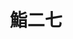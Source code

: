 ---
title: "鮨二七"
description: "鮨二七"
layout: shop
keywords:
  - 美食競賽
  - 台灣美食
  - 美食精選
datePublished: "2025-06-30"
dateModified: "2025-07-05"
city: "台北市"
district: "大安區"
address: "台北市大安區安和路二段167號1樓"
phone: "0227329920"
geo: "25.028226418014707, 121.55020137897594"
google_map: "https://maps.app.goo.gl/emYgipnArUuaBcxs6"
footinder: "https://footinder.com.tw/%e5%8f%b0%e5%8c%97%e5%b8%82%e5%a4%a7%e5%ae%89%e5%8d%80/36432/"
official: "https://www.2727.com.tw/"
award:
  - name: "500盤"
    year: "2024"
    entries:
      - dishes:
          - "北京鰻魚手卷"
          - "金目鯛"

---